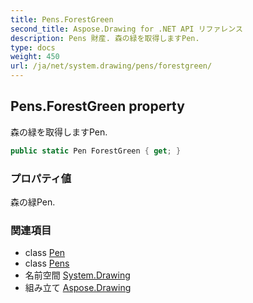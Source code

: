 ```yaml
---
title: Pens.ForestGreen
second_title: Aspose.Drawing for .NET API リファレンス
description: Pens 財産. 森の緑を取得しますPen.
type: docs
weight: 450
url: /ja/net/system.drawing/pens/forestgreen/
---
```

## Pens.ForestGreen property

森の緑を取得しますPen.

```csharp
public static Pen ForestGreen { get; }
```

### プロパティ値

森の緑Pen.

### 関連項目

* class [Pen](../../pen/)
* class [Pens](../)
* 名前空間 [System.Drawing](../../pens/)
* 組み立て [Aspose.Drawing](../../../)


